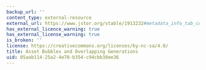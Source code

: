 ```yaml
---
backup_url: ''
content_type: external-resource
external_url: https://www.jstor.org/stable/1913232#metadata_info_tab_contents
has_external_licence_warning: true
has_external_license_warning: true
is_broken: ''
license: https://creativecommons.org/licenses/by-nc-sa/4.0/
title: Asset Bubbles and Overlapping Generations
uid: 05aab114-25a2-4e70-b354-c94cbb38ee36
---
```


